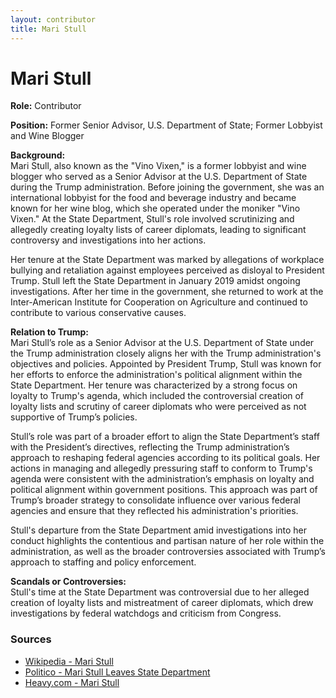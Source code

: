 ```yaml
---
layout: contributor  
title: Mari Stull
---
```


# Mari Stull

**Role:** Contributor

**Position:** Former Senior Advisor, U.S. Department of State; Former Lobbyist and Wine Blogger

**Background:**  
Mari Stull, also known as the "Vino Vixen," is a former lobbyist and wine blogger who served as a Senior Advisor at the U.S. Department of State during the Trump administration. Before joining the government, she was an international lobbyist for the food and beverage industry and became known for her wine blog, which she operated under the moniker "Vino Vixen." At the State Department, Stull's role involved scrutinizing and allegedly creating loyalty lists of career diplomats, leading to significant controversy and investigations into her actions.

Her tenure at the State Department was marked by allegations of workplace bullying and retaliation against employees perceived as disloyal to President Trump. Stull left the State Department in January 2019 amidst ongoing investigations. After her time in the government, she returned to work at the Inter-American Institute for Cooperation on Agriculture and continued to contribute to various conservative causes.

**Relation to Trump:**  
Mari Stull’s role as a Senior Advisor at the U.S. Department of State under the Trump administration closely aligns her with the Trump administration's objectives and policies. Appointed by President Trump, Stull was known for her efforts to enforce the administration's political alignment within the State Department. Her tenure was characterized by a strong focus on loyalty to Trump's agenda, which included the controversial creation of loyalty lists and scrutiny of career diplomats who were perceived as not supportive of Trump’s policies.

Stull’s role was part of a broader effort to align the State Department’s staff with the President’s directives, reflecting the Trump administration’s approach to reshaping federal agencies according to its political goals. Her actions in managing and allegedly pressuring staff to conform to Trump's agenda were consistent with the administration’s emphasis on loyalty and political alignment within government positions. This approach was part of Trump’s broader strategy to consolidate influence over various federal agencies and ensure that they reflected his administration's priorities.

Stull's departure from the State Department amid investigations into her conduct highlights the contentious and partisan nature of her role within the administration, as well as the broader controversies associated with Trump’s approach to staffing and policy enforcement.

**Scandals or Controversies:**  
Stull's time at the State Department was controversial due to her alleged creation of loyalty lists and mistreatment of career diplomats, which drew investigations by federal watchdogs and criticism from Congress.

### Sources
- [Wikipedia - Mari Stull](https://en.wikipedia.org/wiki/Mari_Stull)
- [Politico - Mari Stull Leaves State Department](https://www.politico.com/story/2019/01/15/vino-vixen-out-state-department-1101555)
- [Heavy.com - Mari Stull](https://heavy.com/news/2018/06/mari-stull/)
